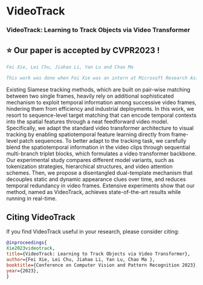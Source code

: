 # VideoTrack

### VideoTrack: Learning to Track Objects via Video Transformer

## :star: Our paper is accepted by CVPR2023 !

```bibtex
Fei Xie, Lei Chu, Jiahao Li, Yan Lu and Chao Ma 

This work was done when Fei Xie was an intern at Microsoft Research Asia
```


Existing Siamese tracking methods, which are built on pair-wise matching between two single frames, heavily rely on additional sophisticated mechanism to exploit temporal information among successive video frames, hindering them from efficiency and industrial deployments. In this work, we resort to sequence-level target matching that can
encode temporal contexts into the spatial features through a neat feedforward video model. Specifically, we adapt the standard video transformer architecture to visual tracking by enabling spatiotemporal feature learning directly from frame-level patch sequences. To better adapt to the tracking task, we carefully blend the spatiotemporal information in the video clips through sequential multi-branch triplet blocks, which formulates a video transformer backbone. Our experimental study compares different model variants, such as tokenization strategies, hierarchical structures, and video attention schemes. Then, we propose a disentangled dual-template mechanism that decouples static and dynamic appearance clues over time, and reduces temporal redundancy in video frames. Extensive experiments show that our method, named as VideoTrack, achieves state-of-the-art results while running in real-time.



## Citing VideoTrack
If you find VideoTrack useful in your research, please consider citing:
```bibtex
@inproceedings{
Xie2023videotrack, 
title={VideoTrack: Learning to Track Objects via Video Transformer},
author={Fei Xie, Lei Chu, Jiahao Li, Yan Lu, Chao Ma },
booktitle={Conference on Computer Vision and Pattern Recognition 2023},
year={2023},
}
```

